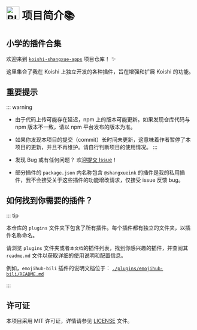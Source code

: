 # <img src="https://raw.githubusercontent.com/Tarikul-Islam-Anik/Animated-Fluent-Emojis/master/Emojis/Smilies/Blue%20Heart.png" alt="Blue Heart" width="35" height="35" /> 项目简介📚 

## 小学的插件合集

欢迎来到 [`koishi-shangxue-apps`](https://github.com/shangxueink/koishi-shangxue-apps/tree/main) 项目仓库！ ✨

这里集合了我在 Koishi 上独立开发的各种插件，旨在增强和扩展 Koishi 的功能。

## 重要提示
::: warning

-   由于代码上传可能存在延迟，npm 上的版本可能更新。如果发现仓库代码与 npm 版本不一致，请以 npm 平台发布的版本为准。

-   如果你发现本项目的提交（commit）长时间未更新，这意味着作者暂停了本项目的更新，并且不再维护。请自行判断项目的使用情况。
:::

-   发现 Bug 或有任何问题？ 欢迎[提交 Issue](https://github.com/shangxueink/koishi-shangxue-apps/issues/new/choose)！
-   部分插件的 `package.json` 内名称包含 `@shangxueink` 的插件是我的私用插件，我不会接受关于这些插件的功能增改请求，仅接受 issue 反馈 bug。

## 如何找到你需要的插件？
::: tip

本仓库的 `plugins` 文件夹下包含了所有插件。每个插件都有独立的文件夹，以插件名称命名。  

请浏览 `plugins` 文件夹或者`本文档`的插件列表，找到你感兴趣的插件，并查阅其 `readme.md` 文件以获取详细的使用说明和配置信息。

例如，`emojihub-bili` 插件的说明文档位于： [`./plugins/emojihub-bili/README.md`](https://github.com/shangxueink/koishi-shangxue-apps/blob/main/plugins/emojihub-bili/README.md)

:::

## 许可证 

本项目采用 MIT 许可证，详情请参见 [LICENSE](https://github.com/shangxueink/koishi-shangxue-apps/blob/main/LICENSE) 文件。
